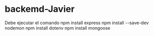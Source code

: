# backemd-Javier

Debe ejecutar el comando 
npm install express
npm install --save-dev nodemon
npm install dotenv
npm install mongoose